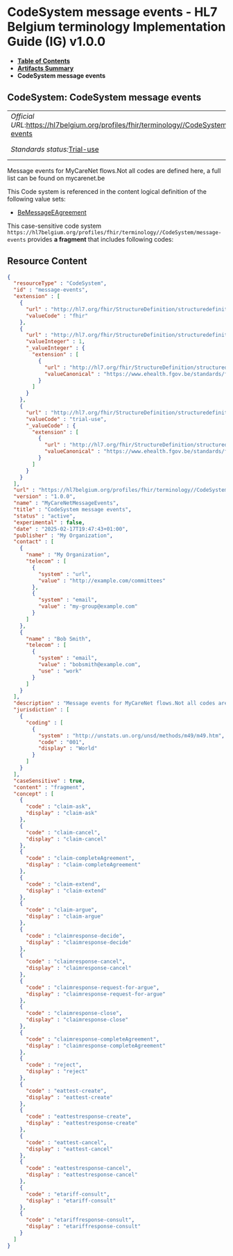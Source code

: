 # CodeSystem message events - HL7 Belgium terminology Implementation Guide (IG) v1.0.0

* [**Table of Contents**](toc.md)
* [**Artifacts Summary**](artifacts.md)
* **CodeSystem message events**

## CodeSystem: CodeSystem message events 

| | | |
| :--- | :--- | :--- |
| *Official URL*:https://hl7belgium.org/profiles/fhir/terminology//CodeSystem/message-events | *Version*:1.0.0 | |
| *Standards status:*[Trial-use](http://hl7.org/fhir/R4/versions.html#std-process) | [Maturity Level](http://hl7.org/fhir/versions.html#maturity): 1 | *Computable Name*:MyCareNetMessageEvents |

 
Message events for MyCareNet flows.Not all codes are defined here, a full list can be found on mycarenet.be 

 This Code system is referenced in the content logical definition of the following value sets: 

* [BeMessageEAgreement](ValueSet-eagreementmessage.md)

This case-sensitive code system `https://hl7belgium.org/profiles/fhir/terminology//CodeSystem/message-events` provides **a fragment** that includes following codes:



## Resource Content

```json
{
  "resourceType" : "CodeSystem",
  "id" : "message-events",
  "extension" : [
    {
      "url" : "http://hl7.org/fhir/StructureDefinition/structuredefinition-wg",
      "valueCode" : "fhir"
    },
    {
      "url" : "http://hl7.org/fhir/StructureDefinition/structuredefinition-fmm",
      "valueInteger" : 1,
      "_valueInteger" : {
        "extension" : [
          {
            "url" : "http://hl7.org/fhir/StructureDefinition/structuredefinition-conformance-derivedFrom",
            "valueCanonical" : "https://www.ehealth.fgov.be/standards/fhir/mycarenet/ImplementationGuide/hl7.fhir.be.mycarenet"
          }
        ]
      }
    },
    {
      "url" : "http://hl7.org/fhir/StructureDefinition/structuredefinition-standards-status",
      "valueCode" : "trial-use",
      "_valueCode" : {
        "extension" : [
          {
            "url" : "http://hl7.org/fhir/StructureDefinition/structuredefinition-conformance-derivedFrom",
            "valueCanonical" : "https://www.ehealth.fgov.be/standards/fhir/mycarenet/ImplementationGuide/hl7.fhir.be.mycarenet"
          }
        ]
      }
    }
  ],
  "url" : "https://hl7belgium.org/profiles/fhir/terminology//CodeSystem/message-events",
  "version" : "1.0.0",
  "name" : "MyCareNetMessageEvents",
  "title" : "CodeSystem message events",
  "status" : "active",
  "experimental" : false,
  "date" : "2025-02-17T19:47:43+01:00",
  "publisher" : "My Organization",
  "contact" : [
    {
      "name" : "My Organization",
      "telecom" : [
        {
          "system" : "url",
          "value" : "http://example.com/committees"
        },
        {
          "system" : "email",
          "value" : "my-group@example.com"
        }
      ]
    },
    {
      "name" : "Bob Smith",
      "telecom" : [
        {
          "system" : "email",
          "value" : "bobsmith@example.com",
          "use" : "work"
        }
      ]
    }
  ],
  "description" : "Message events for MyCareNet flows.Not all codes are defined here, a full list can be found on mycarenet.be",
  "jurisdiction" : [
    {
      "coding" : [
        {
          "system" : "http://unstats.un.org/unsd/methods/m49/m49.htm",
          "code" : "001",
          "display" : "World"
        }
      ]
    }
  ],
  "caseSensitive" : true,
  "content" : "fragment",
  "concept" : [
    {
      "code" : "claim-ask",
      "display" : "claim-ask"
    },
    {
      "code" : "claim-cancel",
      "display" : "claim-cancel"
    },
    {
      "code" : "claim-completeAgreement",
      "display" : "claim-completeAgreement"
    },
    {
      "code" : "claim-extend",
      "display" : "claim-extend"
    },
    {
      "code" : "claim-argue",
      "display" : "claim-argue"
    },
    {
      "code" : "claimresponse-decide",
      "display" : "claimresponse-decide"
    },
    {
      "code" : "claimresponse-cancel",
      "display" : "claimresponse-cancel"
    },
    {
      "code" : "claimresponse-request-for-argue",
      "display" : "claimresponse-request-for-argue"
    },
    {
      "code" : "claimresponse-close",
      "display" : "claimresponse-close"
    },
    {
      "code" : "claimresponse-completeAgreement",
      "display" : "claimresponse-completeAgreement"
    },
    {
      "code" : "reject",
      "display" : "reject"
    },
    {
      "code" : "eattest-create",
      "display" : "eattest-create"
    },
    {
      "code" : "eattestresponse-create",
      "display" : "eattestresponse-create"
    },
    {
      "code" : "eattest-cancel",
      "display" : "eattest-cancel"
    },
    {
      "code" : "eattestresponse-cancel",
      "display" : "eattestresponse-cancel"
    },
    {
      "code" : "etariff-consult",
      "display" : "etariff-consult"
    },
    {
      "code" : "etariffresponse-consult",
      "display" : "etariffresponse-consult"
    }
  ]
}

```
